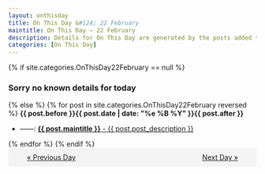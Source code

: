 ```yaml
---
layout: onthisday
title: On This Day &#124; 22 February
maintitle: On This Day — 22 February
description: Details for On This Day are generated by the posts added to the website so the content is subject to changes/updates over time.
categories: [On This Day]
---
```


{% if site.categories.OnThisDay22February == null %}
<h3>Sorry no known details for today</h3>
{% else %}
{% for post in site.categories.OnThisDay22February reversed %}
<strong>{{ post.before }}{{ post.date | date: "%e %B %Y" }}{{ post.after }}</strong>
<ul>
<li> ——: <a class="{{ post.class }}" href="{{ post.url }}"><strong>{{ post.maintitle }}</strong> - {{ post.post_description }}</a></li>
</ul>
{% endfor %}
{% endif %}
<br />
<div style="background-color: #f3f3f3; padding: 10px; border-radius: 5px; text-align: center; display: flex; justify-content: space-evenly;">
<a href="/onthisday/02/02-21">« Previous Day</a>
<span style="visibility:hidden;">[ Visit Leap Year February 29 ]</span>
<a href="/onthisday/02/02-23">Next Day »</a>
</div>

